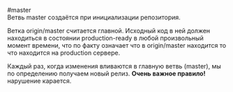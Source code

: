 #master    
Ветвь master создаётся при инициализации репозитория.
 
Ветка origin/master считается главной. Исходный код в ней должен находиться в состоянии production-ready в любой произвольный момент времени, что по факту означает что в origin/master находится то что находится на production сервере.

Каждый раз, когда изменения вливаются в главную ветвь (master), мы по определению получаем новый релиз. __Очень важное правило!__ нарушение карается. 